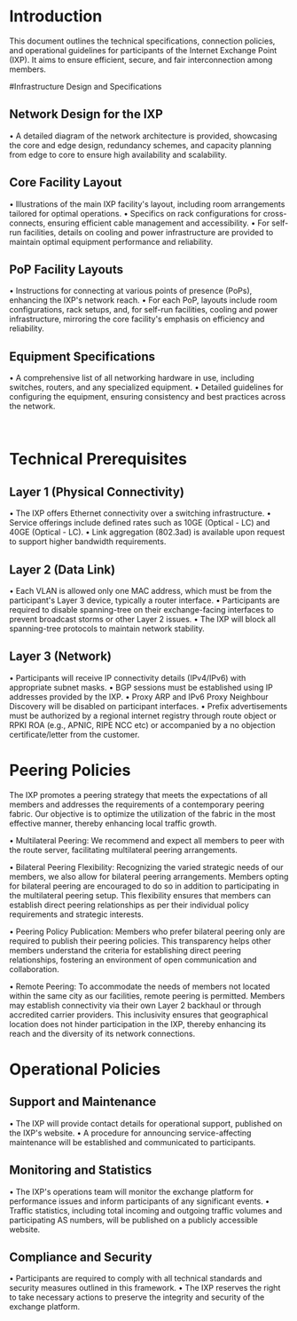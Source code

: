 # Introduction

This document outlines the technical specifications, connection policies, and operational guidelines for participants of the Internet Exchange Point (IXP). It aims to ensure efficient, secure, and fair interconnection among members.

#Infrastructure Design and Specifications

## Network Design for the IXP
•	A detailed diagram of the network architecture is provided, showcasing the core and edge design, redundancy schemes, and capacity planning from edge to core to ensure high availability and scalability.

## Core Facility Layout
•	Illustrations of the main IXP facility's layout, including room arrangements tailored for optimal operations.
•	Specifics on rack configurations for cross-connects, ensuring efficient cable management and accessibility.
•	For self-run facilities, details on cooling and power infrastructure are provided to maintain optimal equipment performance and reliability.

## PoP Facility Layouts
•	Instructions for connecting at various points of presence (PoPs), enhancing the IXP's network reach.
•	For each PoP, layouts include room configurations, rack setups, and, for self-run facilities, cooling and power infrastructure, mirroring the core facility's emphasis on efficiency and reliability.

## Equipment Specifications
•	A comprehensive list of all networking hardware in use, including switches, routers, and any specialized equipment.
•	Detailed guidelines for configuring the equipment, ensuring consistency and best practices across the network.

 
# Technical Prerequisites

## Layer 1 (Physical Connectivity)
•	The IXP offers Ethernet connectivity over a switching infrastructure.
•	Service offerings include defined rates such as 10GE (Optical - LC) and 40GE (Optical - LC).
•	Link aggregation (802.3ad) is available upon request to support higher bandwidth requirements.

## Layer 2 (Data Link)
•	Each VLAN is allowed only one MAC address, which must be from the participant's Layer 3 device, typically a router interface.
•	Participants are required to disable spanning-tree on their exchange-facing interfaces to prevent broadcast storms or other Layer 2 issues.
•	The IXP will block all spanning-tree protocols to maintain network stability.

## Layer 3 (Network)
•	Participants will receive IP connectivity details (IPv4/IPv6) with appropriate subnet masks.
•	BGP sessions must be established using IP addresses provided by the IXP.
•	Proxy ARP and IPv6 Proxy Neighbour Discovery will be disabled on participant interfaces.
•	Prefix advertisements must be authorized by a regional internet registry through route object or RPKI ROA (e.g., APNIC, RIPE NCC etc) or accompanied by a no objection certificate/letter from the customer.

# Peering Policies

The IXP promotes a peering strategy that meets the expectations of all members and addresses the requirements of a contemporary peering fabric. Our objective is to optimize the utilization of the fabric in the most effective manner, thereby enhancing local traffic growth.

•	Multilateral Peering: We recommend and expect all members to peer with the route server, facilitating multilateral peering arrangements. 

•	Bilateral Peering Flexibility: Recognizing the varied strategic needs of our members, we also allow for bilateral peering arrangements. Members opting for bilateral peering are encouraged to do so in addition to participating in the multilateral peering setup. This flexibility ensures that members can establish direct peering relationships as per their individual policy requirements and strategic interests.

•	Peering Policy Publication: Members who prefer bilateral peering only are required to publish their peering policies. This transparency helps other members understand the criteria for establishing direct peering relationships, fostering an environment of open communication and collaboration.

•	Remote Peering: To accommodate the needs of members not located within the same city as our facilities, remote peering is permitted. Members may establish connectivity via their own Layer 2 backhaul or through accredited carrier providers. This inclusivity ensures that geographical location does not hinder participation in the IXP, thereby enhancing its reach and the diversity of its network connections.

# Operational Policies

## Support and Maintenance
•	The IXP will provide contact details for operational support, published on the IXP's website.
•	A procedure for announcing service-affecting maintenance will be established and communicated to participants.

## Monitoring and Statistics
•	The IXP's operations team will monitor the exchange platform for performance issues and inform participants of any significant events.
•	Traffic statistics, including total incoming and outgoing traffic volumes and participating AS numbers, will be published on a publicly accessible website.

## Compliance and Security
•	Participants are required to comply with all technical standards and security measures outlined in this framework.
•	The IXP reserves the right to take necessary actions to preserve the integrity and security of the exchange platform.
